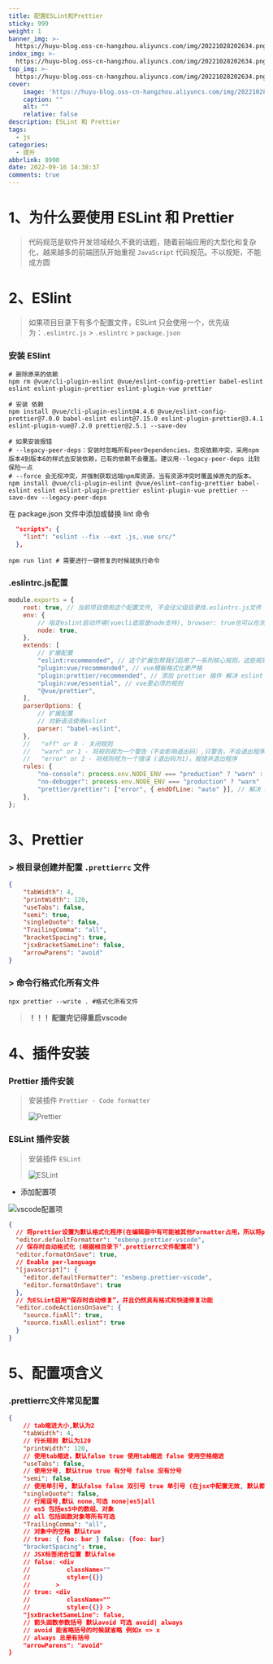 ```yaml
---
title: 配置ESLint和Prettier
sticky: 999
weight: 1
banner_img: >-
  https://huyu-blog.oss-cn-hangzhou.aliyuncs.com/img/20221028202634.png?x-oss-process=style/huyu
index_img: >-
  https://huyu-blog.oss-cn-hangzhou.aliyuncs.com/img/20221028202634.png?x-oss-process=style/huyu
top_img: >-
  https://huyu-blog.oss-cn-hangzhou.aliyuncs.com/img/20221028202634.png?x-oss-process=style/huyu
cover:
    image: 'https://huyu-blog.oss-cn-hangzhou.aliyuncs.com/img/20221028202634.png?x-oss-process=style/huyu'
    caption: ""
    alt: ""
    relative: false
description: ESLint 和 Prettier
tags:
  - js
categories:
  - 提升
abbrlink: 8990
date: 2022-09-16 14:38:37
comments: true
---
```

# 1、为什么要使用 ESLint 和 Prettier

> 代码规范是软件开发领域经久不衰的话题，随着前端应用的大型化和复杂化，越来越多的前端团队开始重视 `JavaScript` 代码规范。不以规矩，不能成方圆



# 2、ESlint

> 如果项目目录下有多个配置文件，ESLint 只会使用一个，优先级为：`.eslintrc.js` > `.eslintrc` > `package.json`

###  安装 ESlint

```shell
# 删除原来的依赖
npm rm @vue/cli-plugin-eslint @vue/eslint-config-prettier babel-eslint eslint eslint-plugin-prettier eslint-plugin-vue prettier

# 安装 依赖
npm install @vue/cli-plugin-eslint@4.4.6 @vue/eslint-config-prettier@7.0.0 babel-eslint eslint@7.15.0 eslint-plugin-prettier@3.4.1 eslint-plugin-vue@7.2.0 prettier@2.5.1 --save-dev

# 如果安装报错
# --legacy-peer-deps：安装时忽略所有peerDependencies，忽视依赖冲突，采用npm版本4到版本6的样式去安装依赖，已有的依赖不会覆盖。建议用--legacy-peer-deps 比较保险一点
# --force 会无视冲突，并强制获取远端npm库资源，当有资源冲突时覆盖掉原先的版本。
npm install @vue/cli-plugin-eslint @vue/eslint-config-prettier babel-eslint eslint eslint-plugin-prettier eslint-plugin-vue prettier --save-dev --legacy-peer-deps
```



在 package.json 文件中添加或替换 lint 命令

```json
  "scripts": {
    "lint": "eslint --fix --ext .js,.vue src/"
  },
```

```shell
npm run lint # 需要进行一键修复的时候就执行命令
```



### .eslintrc.js配置

```js
module.exports = {
    root: true, // 当前项目使用这个配置文件, 不会往父级目录找.eslintrc.js文件
    env: {
        // 指定eslint启动环境(vuecli底层是node支持), browser: true也可以在浏览器设置
        node: true,
    },
    extends: [
        // 扩展配置
        "eslint:recommended", // 这个扩展包帮我们启用了一系列核心规则，这些规则是在 rules（https://cn.eslint.org/docs/rules/）页面 中被标记为 ✅ 的常见问题
        "plugin:vue/recommended", // vue模板格式化更严格
        "plugin:prettier/recommended", // 添加 prettier 插件 解决 eslint 和 prettier 的冲突
        "plugin:vue/essential", // vue里必须的规则
        "@vue/prettier",
    ],
    parserOptions: {
        // 扩展配置
        // 对新语法使用eslint
        parser: "babel-eslint",
    },
    //   "off" or 0 - 关闭规则
    //   "warn" or 1 - 将规则视为一个警告（不会影响退出码）,只警告，不会退出程序
    //   "error" or 2 - 将规则视为一个错误 (退出码为1)，报错并退出程序
    rules: {
        "no-console": process.env.NODE_ENV === "production" ? "warn" : "off", // 上线环境用打印就报警告, 开发环境关闭此规则
        "no-debugger": process.env.NODE_ENV === "production" ? "warn" : "off", // debugger可以终止代码执行
        "prettier/prettier": ["error", { endOfLine: "auto" }], // 解决 Delete `␍`eslint(prettier/prettier) 错误
    },
};

```



# 3、Prettier

### > 根目录创建并配置 `.prettierrc` 文件

```json
{
    "tabWidth": 4,
    "printWidth": 120,
    "useTabs": false,
    "semi": true,
    "singleQuote": false,
    "TrailingComma": "all",
    "bracketSpacing": true,
    "jsxBracketSameLine": false,
    "arrowParens": "avoid"
}

```

### > 命令行格式化所有文件

```shell
npx prettier --write . #格式化所有文件
```



> **！！！ 配置完记得重启vscode**



# 4、插件安装

### Prettier 插件安装

> 安装插件 `Prettier - Code formatter`
>
> ![Prettier](https://huyu-blog.oss-cn-hangzhou.aliyuncs.com/img/1.webp?x-oss-process=style/huyu)

### ESLint 插件安装

> 安装插件 `ESLint`
>
> ![ESLint](https://huyu-blog.oss-cn-hangzhou.aliyuncs.com/img/2.webp?x-oss-process=style/huyu)



+ 添加配置项

![vscode配置项](https://huyu-blog.oss-cn-hangzhou.aliyuncs.com/img/3.webp?x-oss-process=style/huyu)

```json
{
  // 将prettier设置为默认格式化程序(在编辑器中有可能被其他Formatter占用，所以将prettier设置为默认Formatter)
  "editor.defaultFormatter": "esbenp.prettier-vscode",
  // 保存时自动格式化 (根据根目录下‘.prettierrc文件配置项’)
  "editor.formatOnSave": true,
  // Enable per-language
  "[javascript]": {
    "editor.defaultFormatter": "esbenp.prettier-vscode",
    "editor.formatOnSave": true
  },
  // 为ESLint启用“保存时自动修复”，并且仍然具有格式和快速修复功能
  "editor.codeActionsOnSave": {
    "source.fixAll": true,
    "source.fixAll.eslint": true
  }
}
```





# 5、配置项含义

### .prettierrc文件常见配置

```json
{
    // tab缩进大小,默认为2
    "tabWidth": 4,
    // 行长规则 默认为120
    "printWidth": 120,
    // 使用tab缩进，默认false true 使用tab缩进 false 使用空格缩进
    "useTabs": false,
    // 使用分号, 默认true true 有分号 false 没有分号
    "semi": false,
    // 使用单引号, 默认false false 双引号 true 单引号 (在jsx中配置无效, 默认都是双引号)
    "singleQuote": false,
    // 行尾逗号,默认 none,可选 none|es5|all
    // es5 包括es5中的数组、对象
    // all 包括函数对象等所有可选
    "TrailingComma": "all",
    // 对象中的空格 默认true
    // true: { foo: bar } false: {foo: bar}
    "bracketSpacing": true,
    // JSX标签闭合位置 默认false
    // false: <div
    //          className=""
    //          style={{}}
    //       >
    // true: <div
    //          className=""
    //          style={{}} >
    "jsxBracketSameLine": false,
    // 箭头函数参数括号 默认avoid 可选 avoid| always
    // avoid 能省略括号的时候就省略 例如x => x
    // always 总是有括号
    "arrowParens": "avoid"
}
```









